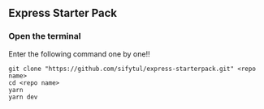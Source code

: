 ## Express Starter Pack
### Open the terminal 
Enter the following command one by one!!

```
git clone "https://github.com/sifytul/express-starterpack.git" <repo name>
cd <repo name>
yarn
yarn dev
```